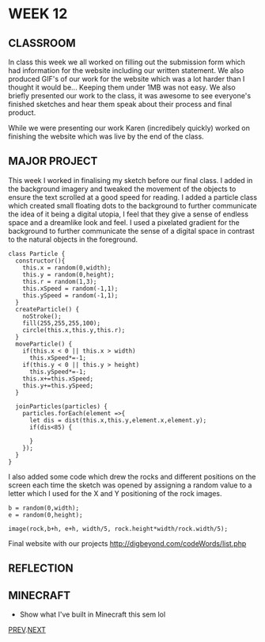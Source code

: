 # WEEK 12

## CLASSROOM
In class this week we all worked on filling out the submission form which had information for the website including our written statement. We also produced GIF's of our work for the website which was a lot harder than I thought it would be... Keeping them under 1MB was not easy. We also briefly presented our work to the class, it was awesome to see everyone's finished sketches and hear them speak about their process and final product.

While we were presenting our work Karen (incredibely quickly) worked on finishing the website which was live by the end of the class.

## MAJOR PROJECT
This week I worked in finalising my sketch before our final class. I added in the background imagery and tweaked the movement of the objects to ensure the text scrolled at a good speed for reading. I added a particle class which created small floating dots to the background to further communicate the idea of it being a digital utopia, I feel that they give a sense of endless space and a dreamlike look and feel. I used a pixelated gradient for the background to further communicate the sense of a digital space in contrast to the natural objects in the foreground.

``` // 
class Particle {
  constructor(){
    this.x = random(0,width);
    this.y = random(0,height);
    this.r = random(1,3);
    this.xSpeed = random(-1,1);
    this.ySpeed = random(-1,1);
  }
  createParticle() {
    noStroke();
    fill(255,255,255,100);
    circle(this.x,this.y,this.r);
  }
  moveParticle() {
    if(this.x < 0 || this.x > width)
      this.xSpeed*=-1;
    if(this.y < 0 || this.y > height)
      this.ySpeed*=-1;
    this.x+=this.xSpeed;
    this.y+=this.ySpeed;
  }

  joinParticles(particles) {
    particles.forEach(element =>{
      let dis = dist(this.x,this.y,element.x,element.y);
      if(dis<85) {

      }
    });
  }
}
``` 

I also added some code which drew the rocks and different positions on the screen each time the sketch was opened by assigning a random value to a letter which I used for the X and Y positioning of the rock images.
``` // 
b = random(0,width);
e = random(0,height);

image(rock,b+h, e+h, width/5, rock.height*width/rock.width/5);
``` 


Final website with our projects
http://digbeyond.com/codeWords/list.php

## REFLECTION

## MINECRAFT
- Show what I've built in Minecraft this sem lol

[PREV](https://github.com/HamishPayne/CODE-WORDS/edit/master/Classroom/Week-11).[NEXT](https://github.com/HamishPayne/CODE-WORDS/edit/master/Classroom/Week-13)
